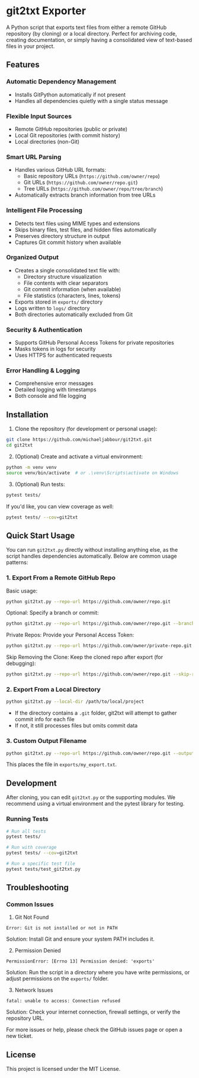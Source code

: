 # git2txt Exporter

A Python script that exports text files from either a remote GitHub repository (by cloning) or a local directory. Perfect for archiving code, creating documentation, or simply having a consolidated view of text-based files in your project.

## Features

### Automatic Dependency Management
- Installs GitPython automatically if not present
- Handles all dependencies quietly with a single status message

### Flexible Input Sources
- Remote GitHub repositories (public or private)
- Local Git repositories (with commit history)
- Local directories (non-Git)

### Smart URL Parsing
- Handles various GitHub URL formats:
  - Basic repository URLs (`https://github.com/owner/repo`)
  - Git URLs (`https://github.com/owner/repo.git`)
  - Tree URLs (`https://github.com/owner/repo/tree/branch`)
- Automatically extracts branch information from tree URLs

### Intelligent File Processing
- Detects text files using MIME types and extensions
- Skips binary files, test files, and hidden files automatically
- Preserves directory structure in output
- Captures Git commit history when available

### Organized Output
- Creates a single consolidated text file with:
  - Directory structure visualization
  - File contents with clear separators
  - Git commit information (when available)
  - File statistics (characters, lines, tokens)
- Exports stored in `exports/` directory
- Logs written to `logs/` directory
- Both directories automatically excluded from Git

### Security & Authentication
- Supports GitHub Personal Access Tokens for private repositories
- Masks tokens in logs for security
- Uses HTTPS for authenticated requests

### Error Handling & Logging
- Comprehensive error messages
- Detailed logging with timestamps
- Both console and file logging

## Installation

1. Clone the repository (for development or personal usage):
```bash
git clone https://github.com/michaeljabbour/git2txt.git
cd git2txt
```

2. (Optional) Create and activate a virtual environment:
```bash
python -m venv venv
source venv/bin/activate  # or .\venv\Scripts\activate on Windows
```

3. (Optional) Run tests:
```bash
pytest tests/
```

If you'd like, you can view coverage as well:
```bash
pytest tests/ --cov=git2txt
```

## Quick Start Usage

You can run `git2txt.py` directly without installing anything else, as the script handles dependencies automatically. Below are common usage patterns:

### 1. Export From a Remote GitHub Repo

Basic usage:
```bash
python git2txt.py --repo-url https://github.com/owner/repo.git
```

Optional: Specify a branch or commit:
```bash
python git2txt.py --repo-url https://github.com/owner/repo.git --branch dev
```

Private Repos: Provide your Personal Access Token:
```bash
python git2txt.py --repo-url https://github.com/owner/private-repo.git --token YOUR_TOKEN
```

Skip Removing the Clone: Keep the cloned repo after export (for debugging):
```bash
python git2txt.py --repo-url https://github.com/owner/repo.git --skip-remove
```

### 2. Export From a Local Directory

```bash
python git2txt.py --local-dir /path/to/local/project
```

- If the directory contains a `.git` folder, git2txt will attempt to gather commit info for each file
- If not, it still processes files but omits commit data

### 3. Custom Output Filename

```bash
python git2txt.py --repo-url https://github.com/owner/repo.git --output-file my_export.txt
```

This places the file in `exports/my_export.txt`.

## Development

After cloning, you can edit `git2txt.py` or the supporting modules. We recommend using a virtual environment and the pytest library for testing.

### Running Tests

```bash
# Run all tests
pytest tests/

# Run with coverage
pytest tests/ --cov=git2txt

# Run a specific test file
pytest tests/test_git2txt.py
```

## Troubleshooting

### Common Issues

1. Git Not Found
```
Error: Git is not installed or not in PATH
```
Solution: Install Git and ensure your system PATH includes it.

2. Permission Denied
```
PermissionError: [Errno 13] Permission denied: 'exports'
```
Solution: Run the script in a directory where you have write permissions, or adjust permissions on the `exports/` folder.

3. Network Issues
```
fatal: unable to access: Connection refused
```
Solution: Check your internet connection, firewall settings, or verify the repository URL.

For more issues or help, please check the GitHub issues page or open a new ticket.

## License

This project is licensed under the MIT License.
